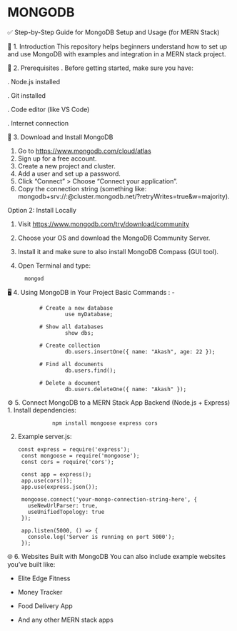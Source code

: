 # MONGODB
✅ Step-by-Step Guide for MongoDB Setup and Usage (for MERN Stack)

📌 1. Introduction
This repository helps beginners understand how to set up and use MongoDB with examples and integration in a MERN stack project.

🧰 2. Prerequisites
  . Before getting started, make sure you have:

  . Node.js installed

  . Git installed

  . Code editor (like VS Code)

  . Internet connection

🔽 3. Download and Install MongoDB

   1. Go to https://www.mongodb.com/cloud/atlas
   2. Sign up for a free account.
   3. Create a new project and cluster.
   4. Add a user and set up a password.
   5. Click “Connect” > Choose “Connect your application”.
   6. Copy the connection string (something like: mongodb+srv://<username>:<password>@cluster.mongodb.net/?retryWrites=true&w=majority).

Option 2: Install Locally
  1. Visit https://www.mongodb.com/try/download/community
  2. Choose your OS and download the MongoDB Community Server.
  3. Install it and make sure to also install MongoDB Compass (GUI tool).
  4. Open Terminal and type:

           mongod


🖥️ 4. Using MongoDB in Your Project
    Basic Commands : - 

              # Create a new database
                      use myDatabase;
                              
              # Show all databases
                      show dbs;
                              
              # Create collection
                      db.users.insertOne({ name: "Akash", age: 22 });
                              
              # Find all documents
                      db.users.find();
                              
              # Delete a document
                      db.users.deleteOne({ name: "Akash" });


⚙️ 5. Connect MongoDB to a MERN Stack App
    Backend (Node.js + Express)
        1. Install dependencies:
        
                  npm install mongoose express cors

  2. Example server.js:

         const express = require('express');
          const mongoose = require('mongoose');
          const cors = require('cors');
          
          const app = express();
          app.use(cors());
          app.use(express.json());
          
          mongoose.connect('your-mongo-connection-string-here', {
            useNewUrlParser: true,
            useUnifiedTopology: true
          });
          
          app.listen(5000, () => {
            console.log('Server is running on port 5000');
          });


🌐 6. Websites Built with MongoDB
You can also include example websites you’ve built like:

- Elite Edge Fitness

- Money Tracker

- Food Delivery App

- And any other MERN stack apps

              
